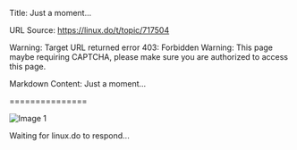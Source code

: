 Title: Just a moment...

URL Source: https://linux.do/t/topic/717504

Warning: Target URL returned error 403: Forbidden
Warning: This page maybe requiring CAPTCHA, please make sure you are authorized to access this page.

Markdown Content:
Just a moment...

===============

![Image 1](blob:http://localhost/c0e5b9b53a51453d3a80371c867e3d18)

Waiting for linux.do to respond...
